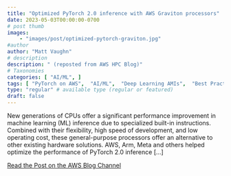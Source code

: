 ```yaml
---
title: "Optimized PyTorch 2.0 inference with AWS Graviton processors"
date: 2023-05-03T00:00:00-0700
# post thumb
images:
    - "images/post/optimized-pytorch-graviton.jpg"
#author
author: "Matt Vaughn"
# description
description: " (reposted from AWS HPC Blog)"
# Taxonomies
categories: [ "AI/ML", ]
tags: [ "PyTorch on AWS",  "AI/ML",  "Deep Learning AMIs",  "Best Practices",  "Technical How-to",  "SageMaker",  "EC2",  "Graviton",  "Arm",  "hpcblog", ]
type: "regular" # available type (regular or featured)
draft: false
---
```


New generations of CPUs offer a significant performance improvement in machine learning (ML) inference due to specialized built-in instructions. Combined with their flexibility, high speed of development, and low operating cost, these general-purpose processors offer an alternative to other existing hardware solutions. AWS, Arm, Meta and others helped optimize the performance of PyTorch 2.0 inference […]

<a href="https://aws.amazon.com/blogs/machine-learning/optimized-pytorch-2-0-inference-with-aws-graviton-processors/" class="btn btn-primary btn-lg active" role="button" aria-pressed="true" style="margin-top: 8px;">Read the Post on the AWS Blog Channel</a>